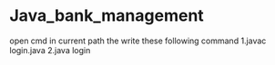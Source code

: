 # Java_bank_management

open cmd in current path the write these following command
1.javac login.java
2.java login
